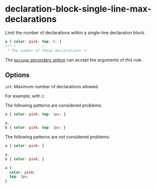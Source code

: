 # declaration-block-single-line-max-declarations

Limit the number of declarations within a single-line declaration block.

<!-- prettier-ignore -->
```css
a { color: pink; top: 0; }
/** ↑            ↑
 * The number of these declarations */
```

The [`message` secondary option](https://github.com/stylelint/stylelint/tree/15.10.1/docs/user-guide/configure.md#message) can accept the arguments of this rule.

## Options

`int`: Maximum number of declarations allowed.

For example, with `1`:

The following patterns are considered problems:

<!-- prettier-ignore -->
```css
a { color: pink; top: 3px; }
```

<!-- prettier-ignore -->
```css
a,
b { color: pink; top: 3px; }
```

The following patterns are _not_ considered problems:

<!-- prettier-ignore -->
```css
a { color: pink; }
```

<!-- prettier-ignore -->
```css
a,
b { color: pink; }
```

<!-- prettier-ignore -->
```css
a {
  color: pink;
  top: 3px;
}
```
